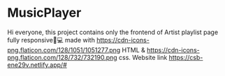 # MusicPlayer
Hi everyone, this project contains only the frontend of Artist playlist page fully responsive📱💻 made with https://cdn-icons-png.flaticon.com/128/1051/1051277.png HTML & 
https://cdn-icons-png.flaticon.com/128/732/732190.png css. Website link https://csb-ene29v.netlify.app/#
